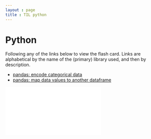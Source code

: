 ```yaml
---
layout : page
title : TIL python
---
```



# Python
Following any of the links below to view the flash card. Links are alphabetical 
by the name of the (primary) library used, and then by description.


- [pandas: encode categorical data](./pd_encode_cat_data.md)
- [pandas: map data values to another dataframe](./pd_map_data_on_df_col.md)


![go back](../index.md)
